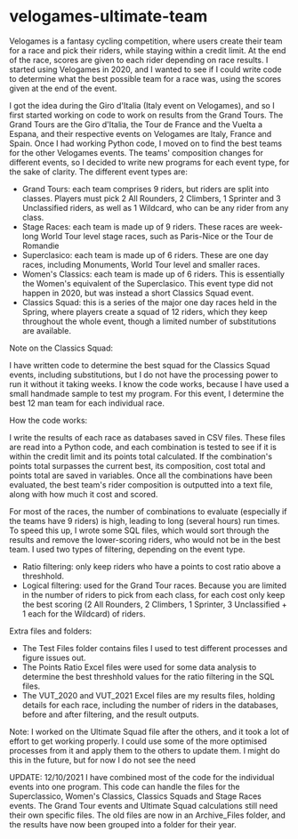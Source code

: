 # velogames-ultimate-team

Velogames is a fantasy cycling competition, where users create their team for a race and pick their riders, while staying within a credit limit. At the end of the race, scores are given to each rider depending on race results.
I started using Velogames in 2020, and I wanted to see if I could write code to determine what the best possible team for a race was, using the scores given at the end of the event.

I got the idea during the Giro d'Italia (Italy event on Velogames), and so I first started working on code to work on results from the Grand Tours.
The Grand Tours are the Giro d'Italia, the Tour de France and the Vuelta a Espana, and their respective events on Velogames are Italy, France and Spain.
Once I had working Python code, I moved on to find the best teams for the other Velogames events.
The teams' composition changes for different events, so I decided to write new programs for each event type, for the sake of clarity.
The different event types are:

- Grand Tours: each team comprises 9 riders, but riders are split into classes. Players must pick 2 All Rounders, 2 Climbers, 1 Sprinter and 3 Unclassified riders, as well as 1 Wildcard, who can be any rider from any class.
- Stage Races: each team is made up of 9 riders. These races are week-long World Tour level stage races, such as Paris-Nice or the Tour de Romandie
- Superclasico: each team is made up of 6 riders. These are one day races, including Monuments, World Tour level and smaller races.
- Women's Classics: each team is made up of 6 riders. This is essentially the Women's equivalent of the Superclasico. This event type did not happen in 2020, but was instead a short Classics Squad event.
- Classics Squad: this is a series of the major one day races held in the Spring, where players create a squad of 12 riders, which they keep throughout the whole event, though a limited number of substitutions are available. 


Note on the Classics Squad:

I have written code to determine the best squad for the Classics Squad events, including substitutions, but I do not have the processing power to run it without it taking weeks. I know the code works, because I have used a small handmade sample to test my program.
For this event, I determine the best 12 man team for each individual race.


How the code works:


I write the results of each race as databases saved in CSV files.
These files are read into a Python code, and each combination is tested to see if it is within the credit limit and its points total calculated.
If the combination's points total surpasses the current best, its composition, cost total and points total are saved in variables.
Once all the combinations have been evaluated, the best team's rider composition is outputted into a text file, along with how much it cost and scored.

For most of the races, the number of combinations to evaluate (especially if the teams have 9 riders) is high, leading to long (several hours) run times.
To speed this up, I wrote some SQL files, which would sort through the results and remove the lower-scoring riders, who would not be in the best team.
I used two types of filtering, depending on the event type.

- Ratio filtering: only keep riders who have a points to cost ratio above a threshhold.
- Logical filtering: used for the Grand Tour races. Because you are limited in the number of riders to pick from each class, for each cost only keep the best scoring (2 All Rounders, 2 Climbers, 1 Sprinter, 3 Unclassified + 1 each for the Wildcard) of riders.


Extra files and folders:
- The Test Files folder contains files I used to test different processes and figure issues out.
- The Points Ratio Excel files were used for some data analysis to determine the best threshhold values for the ratio filtering in the SQL files.
- The VUT_2020 and VUT_2021 Excel files are my results files, holding details for each race, including the number of riders in the databases, before and after filtering, and the result outputs.


Note:
I worked on the Ultimate Squad file after the others, and it took a lot of effort to get working properly.
I could use some of the more optimised processes from it and apply them to the others to update them.
I might do this in the future, but for now I do not see the need


UPDATE: 12/10/2021
I have combined most of the code for the individual events into one program. 
This code can handle the files for the Superclassico, Women's Classics, Classics Squads and Stage Races events.
The Grand Tour events and Ultimate Squad calculations still need their own specific files.
The old files are now in an Archive_Files folder, and the results have now been grouped into a folder for their year.
